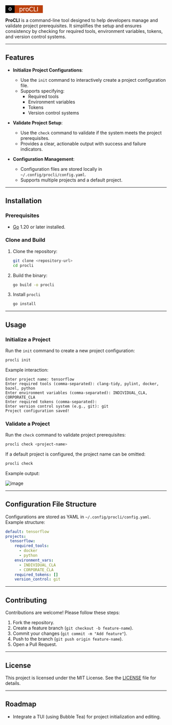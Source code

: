 <svg height="24" width="117" xmlns="http://www.w3.org/2000/svg">
    <rect width="29" height="24" fill="#000000" />
    <rect x="29" width="88" height="24" fill="#bb400c" />
    <text text-anchor="middle" font-weight="bold" font-size="15" font-family="Verdana,Geneva,DejaVu Sans,sans-serif" fill="#ffffff" x="15" y="50%" dy=".35em">⚙️</text>
    <text text-anchor="middle" font-size="19" font-family="Verdana,Geneva,DejaVu Sans,sans-serif" fill="#ffffff" x="73" y="50%" dy=".35em">proCLI</text>
</svg>


**ProCLI** is a command-line tool designed to help developers manage and validate project prerequisites. It simplifies the setup and ensures consistency by checking for required tools, environment variables, tokens, and version control systems.

---

## Features

- **Initialize Project Configurations**:
  - Use the `init` command to interactively create a project configuration file.
  - Supports specifying:
    - Required tools
    - Environment variables
    - Tokens
    - Version control systems

- **Validate Project Setup**:
  - Use the `check` command to validate if the system meets the project prerequisites.
  - Provides a clear, actionable output with success and failure indicators.

- **Configuration Management**:
  - Configuration files are stored locally in `~/.config/procli/config.yaml`.
  - Supports multiple projects and a default project.

---

## Installation

### Prerequisites
- [Go](https://golang.org/dl/) 1.20 or later installed.

### Clone and Build
1. Clone the repository:
   ```bash
   git clone <repository-url>
   cd procli
   ```
2. Build the binary:
   ```bash
   go build -o procli
   ```

3. Install `procli` 
   ```bash
   go install 
   ```

---

## Usage

### Initialize a Project
Run the `init` command to create a new project configuration:
```bash
procli init
```
Example interaction:
```plaintext
Enter project name: tensorflow
Enter required tools (comma-separated): clang-tidy, pylint, docker, bazel, python
Enter environment variables (comma-separated): INDIVIDUAL_CLA, CORPORATE_CLA
Enter required tokens (comma-separated): 
Enter version control system (e.g., git): git
Project configuration saved!
```

### Validate a Project
Run the `check` command to validate project prerequisites:
```bash
procli check <project-name>
```
If a default project is configured, the project name can be omitted:
```bash
procli check
```

Example output:

![image](https://github.com/user-attachments/assets/1a82ff84-0256-4b97-bbde-33942914c997)

---

## Configuration File Structure

Configurations are stored as YAML in `~/.config/procli/config.yaml`. Example structure:
```yaml
default: tensorflow
projects:
  tensorflow:
    required_tools:
      - docker
      - python
    environment_vars:
      - INDIVIDUAL_CLA
      - CORPORATE_CLA
    required_tokens: []
    version_control: git
```

---

## Contributing

Contributions are welcome! Please follow these steps:
1. Fork the repository.
2. Create a feature branch (`git checkout -b feature-name`).
3. Commit your changes (`git commit -m "Add feature"`).
4. Push to the branch (`git push origin feature-name`).
5. Open a Pull Request.

---

## License

This project is licensed under the MIT License. See the [LICENSE](./LICENSE) file for details.

---

## Roadmap

- Integrate a TUI (using Bubble Tea) for project initialization and editing.

